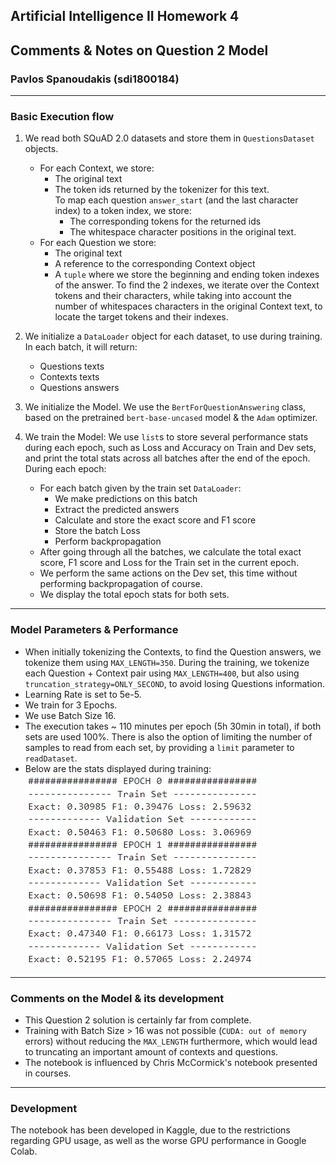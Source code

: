 ## Artificial Intelligence II Homework 4
## Comments & Notes on Question 2 Model
### Pavlos Spanoudakis (sdi1800184)
***

### Basic Execution flow

1)  We read both SQuAD 2.0 datasets and store them in `QuestionsDataset` objects.
    - For each Context, we store:
        - The original text
        - The token ids returned by the tokenizer for this text. \
        To map each question `answer_start` (and the last character index) to a token index, we store:
            - The corresponding tokens for the returned ids
            - The whitespace character positions in the original text.
    - For each Question we store:
        - The original text
        - A reference to the corresponding Context object
        - A `tuple` where we store the beginning and ending token indexes of the answer. To find the 2 indexes, we iterate over the Context tokens and their characters, while taking into account the number of whitespaces characters in the original Context text, to locate the target tokens and their indexes.

2) We initialize a `DataLoader` object for each dataset, to use during training. In each batch, it will return:
    - Questions texts
    - Contexts texts
    - Questions answers

3) We initialize the Model. We use the `BertForQuestionAnswering` class, based on the pretrained `bert-base-uncased` model & the `Adam` optimizer.

3)  We train the Model:
    We use `list`s to store several performance stats during each epoch, such as Loss and Accuracy on Train and Dev sets, and print the total stats across all batches after the end of the epoch. \
    During each epoch:
    - For each batch given by the train set `DataLoader`:
        - We make predictions on this batch
        - Extract the predicted answers
        - Calculate and store the exact score and F1 score
        - Store the batch Loss
        - Perform backpropagation
    - After going through all the batches, we calculate the total exact score, F1 score and Loss for the Train set in the current epoch.
    - We perform the same actions on the Dev set, this time without performing backpropagation of course.
    - We display the total epoch stats for both sets.

***
### Model Parameters & Performance
- When initially tokenizing the Contexts, to find the Question answers, we tokenize them using `MAX_LENGTH=350`. During the training, we tokenize each Question + Context pair using `MAX_LENGTH=400`, but also using `truncation_strategy=ONLY_SECOND`, to avoid losing Questions information.
- Learning Rate is set to 5e-5.
- We train for 3 Epochs.
- We use Batch Size 16.
- The execution takes ~ 110 minutes per epoch (5h 30min in total), if both sets are used 100%. There is also the option of limiting the number of samples to read from each set, by providing a `limit` parameter to `readDataset`.
- Below are the stats displayed during training: \
    ![](./exp_results/squad.png)
***
### Comments on the Model & its development
- This Question 2 solution is certainly far from complete.
- Training with Batch Size > 16 was not possible (`CUDA: out of memory` errors) without reducing the `MAX_LENGTH` furthermore, which would lead to truncating an important amount of contexts and questions.
- The notebook is influenced by Chris McCormick's notebook presented in courses.

***
### Development
The notebook has been developed in Kaggle, due to the restrictions regarding GPU usage, as well as the worse GPU performance in Google Colab.
